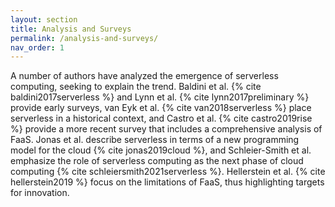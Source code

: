 ```yaml
---
layout: section
title: Analysis and Surveys
permalink: /analysis-and-surveys/
nav_order: 1
---
```


A number of authors have analyzed the emergence of serverless computing, seeking to explain the trend.
Baldini et al. {% cite baldini2017serverless %} and Lynn et al. {% cite lynn2017preliminary %} provide early surveys, van Eyk et al. {% cite van2018serverless %} place serverless in a historical context, and Castro et al. {% cite castro2019rise %} provide a more recent survey that includes a comprehensive analysis of FaaS.
Jonas et al. describe serverless in terms of a new programming model for the cloud {% cite jonas2019cloud %}, and Schleier-Smith et al. emphasize the role of serverless computing as the next phase of cloud computing {% cite schleiersmith2021serverless %}.
Hellerstein et al. {% cite hellerstein2019 %} focus on the limitations of FaaS, thus highlighting targets for innovation.

